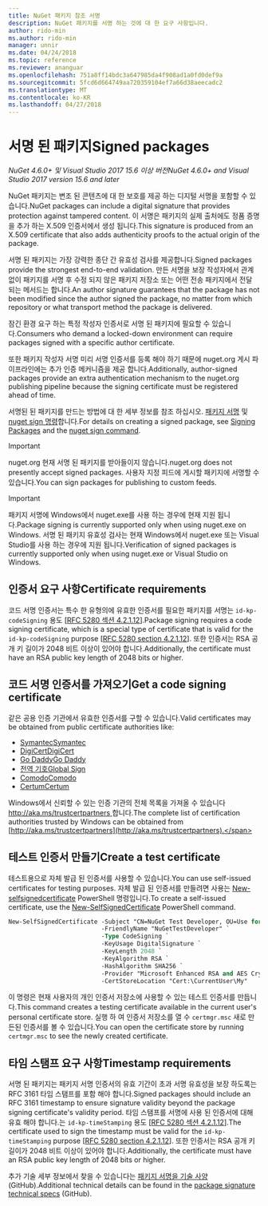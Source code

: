 ```yaml
---
title: NuGet 패키지 참조 서명
description: NuGet 패키지를 서명 하는 것에 대 한 요구 사항입니다.
author: rido-min
ms.author: rido-min
manager: unnir
ms.date: 04/24/2018
ms.topic: reference
ms.reviewer: ananguar
ms.openlocfilehash: 751a8ff14bdc3a647985da4f908ad1a0fd0def9a
ms.sourcegitcommit: 5fcd6d664749aa720359104ef7a66d38aeecadc2
ms.translationtype: MT
ms.contentlocale: ko-KR
ms.lasthandoff: 04/27/2018
---
```

# <a name="signed-packages"></a><span data-ttu-id="060a8-103">서명 된 패키지</span><span class="sxs-lookup"><span data-stu-id="060a8-103">Signed packages</span></span>

<span data-ttu-id="060a8-104">*NuGet 4.6.0+ 및 Visual Studio 2017 15.6 이상 버전*</span><span class="sxs-lookup"><span data-stu-id="060a8-104">*NuGet 4.6.0+ and Visual Studio 2017 version 15.6 and later*</span></span>

<span data-ttu-id="060a8-105">NuGet 패키지는 변조 된 콘텐츠에 대 한 보호를 제공 하는 디지털 서명을 포함할 수 있습니다.</span><span class="sxs-lookup"><span data-stu-id="060a8-105">NuGet packages can include a digital signature that provides protection against tampered content.</span></span> <span data-ttu-id="060a8-106">이 서명은 패키지의 실제 출처에도 정품 증명을 추가 하는 X.509 인증서에서 생성 됩니다.</span><span class="sxs-lookup"><span data-stu-id="060a8-106">This signature is produced from an X.509 certificate that also adds authenticity proofs to the actual origin of the package.</span></span>

<span data-ttu-id="060a8-107">서명 된 패키지는 가장 강력한 종단 간 유효성 검사를 제공합니다.</span><span class="sxs-lookup"><span data-stu-id="060a8-107">Signed packages provide the strongest end-to-end validation.</span></span> <span data-ttu-id="060a8-108">만든 서명을 보장 작성자에서 관계 없이 패키지를 서명 후 수정 되지 않은 패키지 저장소 또는 어떤 전송 패키지에서 전달 되는 메서드는 합니다.</span><span class="sxs-lookup"><span data-stu-id="060a8-108">An author signature guarantees that the package has not been modified since the author signed the package, no matter from which repository or what transport method the package is delivered.</span></span>

<span data-ttu-id="060a8-109">잠긴 환경 요구 하는 특정 작성자 인증서로 서명 된 패키지에 필요할 수 있습니다.</span><span class="sxs-lookup"><span data-stu-id="060a8-109">Consumers who demand a locked-down environment can require packages signed with a specific author certificate.</span></span>

<span data-ttu-id="060a8-110">또한 패키지 작성자 서명 미리 서명 인증서를 등록 해야 하기 때문에 nuget.org 게시 파이프라인에는 추가 인증 메커니즘을 제공 합니다.</span><span class="sxs-lookup"><span data-stu-id="060a8-110">Additionally, author-signed packages provide an extra authentication mechanism to the nuget.org publishing pipeline because the signing certificate must be registered ahead of time.</span></span>

<span data-ttu-id="060a8-111">서명된 된 패키지를 만드는 방법에 대 한 세부 정보를 참조 하십시오. [패키지 서명](../create-packages/Sign-a-package.md) 및 [nuget sign 명령](../tools/cli-ref-sign.md)합니다.</span><span class="sxs-lookup"><span data-stu-id="060a8-111">For details on creating a signed package, see [Signing Packages](../create-packages/Sign-a-package.md) and the [nuget sign command](../tools/cli-ref-sign.md).</span></span>

> [!Important]
> <span data-ttu-id="060a8-112">nuget.org 현재 서명 된 패키지를 받아들이지 않습니다.</span><span class="sxs-lookup"><span data-stu-id="060a8-112">nuget.org does not presently accept signed packages.</span></span> <span data-ttu-id="060a8-113">사용자 지정 피드에 게시할 패키지에 서명할 수 있습니다.</span><span class="sxs-lookup"><span data-stu-id="060a8-113">You can sign packages for publishing to custom feeds.</span></span>

> [!Important]
> <span data-ttu-id="060a8-114">패키지 서명에 Windows에서 nuget.exe를 사용 하는 경우에 현재 지원 됩니다.</span><span class="sxs-lookup"><span data-stu-id="060a8-114">Package signing is currently supported only when using nuget.exe on Windows.</span></span> <span data-ttu-id="060a8-115">서명 된 패키지 유효성 검사는 현재 Windows에서 nuget.exe 또는 Visual Studio를 사용 하는 경우에 지원 됩니다.</span><span class="sxs-lookup"><span data-stu-id="060a8-115">Verification of signed packages is currently supported only when using nuget.exe or Visual Studio on Windows.</span></span>

## <a name="certificate-requirements"></a><span data-ttu-id="060a8-116">인증서 요구 사항</span><span class="sxs-lookup"><span data-stu-id="060a8-116">Certificate requirements</span></span>

<span data-ttu-id="060a8-117">코드 서명 인증서는 특수 한 유형의에 유효한 인증서를 필요한 패키지를 서명는 `id-kp-codeSigning` 용도 [[RFC 5280 섹션 4.2.1.12](https://tools.ietf.org/html/rfc5280#section-4.2.1.12)].</span><span class="sxs-lookup"><span data-stu-id="060a8-117">Package signing requires a code signing certificate, which is a special type of certificate that is valid for the `id-kp-codeSigning` purpose [[RFC 5280 section 4.2.1.12](https://tools.ietf.org/html/rfc5280#section-4.2.1.12)].</span></span> <span data-ttu-id="060a8-118">또한 인증서는 RSA 공개 키 길이가 2048 비트 이상이 있어야 합니다.</span><span class="sxs-lookup"><span data-stu-id="060a8-118">Additionally, the certificate must have an RSA public key length of 2048 bits or higher.</span></span>

## <a name="get-a-code-signing-certificate"></a><span data-ttu-id="060a8-119">코드 서명 인증서를 가져오기</span><span class="sxs-lookup"><span data-stu-id="060a8-119">Get a code signing certificate</span></span>

<span data-ttu-id="060a8-120">같은 공용 인증 기관에서 유효한 인증서를 구할 수 있습니다.</span><span class="sxs-lookup"><span data-stu-id="060a8-120">Valid certificates may be obtained from public certificate authorities like:</span></span>

- [<span data-ttu-id="060a8-121">Symantec</span><span class="sxs-lookup"><span data-stu-id="060a8-121">Symantec</span></span>](https://trustcenter.websecurity.symantec.com/process/trust/productOptions?productType=SoftwareValidationClass3)
- [<span data-ttu-id="060a8-122">DigiCert</span><span class="sxs-lookup"><span data-stu-id="060a8-122">DigiCert</span></span>](https://www.digicert.com/code-signing/)
- [<span data-ttu-id="060a8-123">Go Daddy</span><span class="sxs-lookup"><span data-stu-id="060a8-123">Go Daddy</span></span>](https://www.godaddy.com/web-security/code-signing-certificate)
- [<span data-ttu-id="060a8-124">전역 기호</span><span class="sxs-lookup"><span data-stu-id="060a8-124">Global Sign</span></span>](https://www.globalsign.com/en/code-signing-certificate/)
- [<span data-ttu-id="060a8-125">Comodo</span><span class="sxs-lookup"><span data-stu-id="060a8-125">Comodo</span></span>](https://www.comodo.com/e-commerce/code-signing/code-signing-certificate.php)
- [<span data-ttu-id="060a8-126">Certum</span><span class="sxs-lookup"><span data-stu-id="060a8-126">Certum</span></span>](https://www.certum.eu/certum/cert,offer_en_open_source_cs.xml) 

<span data-ttu-id="060a8-127">Windows에서 신뢰할 수 있는 인증 기관의 전체 목록을 가져올 수 있습니다 [ http://aka.ms/trustcertpartners ](http://aka.ms/trustcertpartners)합니다.</span><span class="sxs-lookup"><span data-stu-id="060a8-127">The complete list of certification authorities trusted by Windows can be obtained from [http://aka.ms/trustcertpartners](http://aka.ms/trustcertpartners).</span></span>

## <a name="create-a-test-certificate"></a><span data-ttu-id="060a8-128">테스트 인증서 만들기</span><span class="sxs-lookup"><span data-stu-id="060a8-128">Create a test certificate</span></span>

<span data-ttu-id="060a8-129">테스트용으로 자체 발급 된 인증서를 사용할 수 있습니다.</span><span class="sxs-lookup"><span data-stu-id="060a8-129">You can use self-issued certificates for testing purposes.</span></span> <span data-ttu-id="060a8-130">자체 발급 된 인증서를 만들려면 사용는 [New-selfsignedcertificate](https://docs.microsoft.com/en-us/powershell/module/pkiclient/new-selfsignedcertificate) PowerShell 명령입니다.</span><span class="sxs-lookup"><span data-stu-id="060a8-130">To create a self-issued certificate, use the [New-SelfSignedCertificate](https://docs.microsoft.com/en-us/powershell/module/pkiclient/new-selfsignedcertificate) PowerShell command.</span></span>

```ps
New-SelfSignedCertificate -Subject "CN=NuGet Test Developer, OU=Use for testing purposes ONLY" `
                          -FriendlyName "NuGetTestDeveloper" `
                          -Type CodeSigning `
                          -KeyUsage DigitalSignature `
                          -KeyLength 2048 `
                          -KeyAlgorithm RSA `
                          -HashAlgorithm SHA256 `
                          -Provider "Microsoft Enhanced RSA and AES Cryptographic Provider" `
                          -CertStoreLocation "Cert:\CurrentUser\My" 
```

<span data-ttu-id="060a8-131">이 명령은 현재 사용자의 개인 인증서 저장소에 사용할 수 있는 테스트 인증서를 만듭니다.</span><span class="sxs-lookup"><span data-stu-id="060a8-131">This command creates a testing certificate available in the current user's personal certificate store.</span></span> <span data-ttu-id="060a8-132">실행 하 여 인증서 저장소를 열 수 `certmgr.msc` 새로 만든된 인증서를 볼 수 있습니다.</span><span class="sxs-lookup"><span data-stu-id="060a8-132">You can open the certificate store by running `certmgr.msc` to see the newly created certificate.</span></span>

## <a name="timestamp-requirements"></a><span data-ttu-id="060a8-133">타임 스탬프 요구 사항</span><span class="sxs-lookup"><span data-stu-id="060a8-133">Timestamp requirements</span></span>

<span data-ttu-id="060a8-134">서명 된 패키지는 패키지 서명 인증서의 유효 기간이 초과 서명 유효성을 보장 하도록는 RFC 3161 타임 스탬프를 포함 해야 합니다.</span><span class="sxs-lookup"><span data-stu-id="060a8-134">Signed packages should include an RFC 3161 timestamp to ensure signature validity beyond the package signing certificate's validity period.</span></span> <span data-ttu-id="060a8-135">타임 스탬프를 서명에 사용 된 인증서에 대해 유효 해야 합니다.는 `id-kp-timeStamping` 용도 [[RFC 5280 섹션 4.2.1.12](https://tools.ietf.org/html/rfc5280#section-4.2.1.12)].</span><span class="sxs-lookup"><span data-stu-id="060a8-135">The certificate used to sign the timestamp must be valid for the `id-kp-timeStamping` purpose [[RFC 5280 section 4.2.1.12](https://tools.ietf.org/html/rfc5280#section-4.2.1.12)].</span></span> <span data-ttu-id="060a8-136">또한 인증서는 RSA 공개 키 길이가 2048 비트 이상이 있어야 합니다.</span><span class="sxs-lookup"><span data-stu-id="060a8-136">Additionally, the certificate must have an RSA public key length of 2048 bits or higher.</span></span>

<span data-ttu-id="060a8-137">추가 기술 세부 정보에서 찾을 수 있습니다는 [패키지 서명을 기술 사양](https://github.com/NuGet/Home/wiki/Package-Signatures-Technical-Details) (GitHub).</span><span class="sxs-lookup"><span data-stu-id="060a8-137">Additional technical details can be found in the [package signature technical specs](https://github.com/NuGet/Home/wiki/Package-Signatures-Technical-Details) (GitHub).</span></span>
